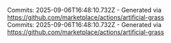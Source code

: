 Commits: 2025-09-06T16:48:10.732Z - Generated via https://github.com/marketplace/actions/artificial-grass
<br>
Commits: 2025-09-06T16:48:10.732Z - Generated via https://github.com/marketplace/actions/artificial-grass
<br>
